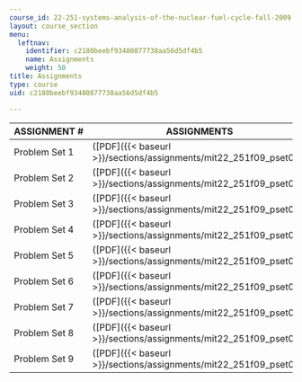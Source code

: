 ```yaml
---
course_id: 22-251-systems-analysis-of-the-nuclear-fuel-cycle-fall-2009
layout: course_section
menu:
  leftnav:
    identifier: c2180beebf93480877738aa56d5df4b5
    name: Assignments
    weight: 50
title: Assignments
type: course
uid: c2180beebf93480877738aa56d5df4b5

---
```


| ASSIGNMENT # | ASSIGNMENTS |
| --- | --- |
| Problem Set 1 | ([PDF]({{< baseurl >}}/sections/assignments/mit22_251f09_pset01)) |
| Problem Set 2 | ([PDF]({{< baseurl >}}/sections/assignments/mit22_251f09_pset02)) |
| Problem Set 3 | ([PDF]({{< baseurl >}}/sections/assignments/mit22_251f09_pset03)) |
| Problem Set 4 | ([PDF]({{< baseurl >}}/sections/assignments/mit22_251f09_pset04)) |
| Problem Set 5 | ([PDF]({{< baseurl >}}/sections/assignments/mit22_251f09_pset05)) |
| Problem Set 6 | ([PDF]({{< baseurl >}}/sections/assignments/mit22_251f09_pset06)) |
| Problem Set 7 | ([PDF]({{< baseurl >}}/sections/assignments/mit22_251f09_pset07)) |
| Problem Set 8 | ([PDF]({{< baseurl >}}/sections/assignments/mit22_251f09_pset08)) |
| Problem Set 9 | ([PDF]({{< baseurl >}}/sections/assignments/mit22_251f09_pset09))